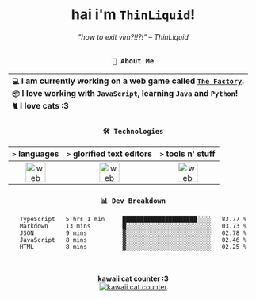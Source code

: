 <div align="center">
  
  # hai i'm `ThinLiquid`!
  ###### "how to exit vim?!!?!" – ThinLiquid
  
  ### `👤 About Me`

  | `💻`  I am currently working on a web game called [`The Factory`](https://github.com/ThinLiquid/factory-sim).<br/>`📦`  I love working with `JavaScript`, learning `Java` and `Python`!</br>`🐈`  I love cats :3 |
  |:---|

  
  ### `🛠️ Technologies`
  
  | `>` **languages**  | `>` **glorified text editors** | `>` **tools n' stuff** |
  |:------------------:|:------------------------------:|:----------------------:|
  | <img src="https://skillicons.dev/icons?i=ts,js,react,python,java" alt="web dev" height="40"/> | <img src="https://skillicons.dev/icons?i=vscode,eclipse,idea" alt="web dev" height="40"/> | <img src="https://skillicons.dev/icons?i=bash,git,photoshop" alt="web dev" height="40"/> |
  
  ### `📊 Dev Breakdown`
  
  <!--START_SECTION:waka-->

```text
TypeScript   5 hrs 1 min     █████████████████████░░░░   83.77 %
Markdown     13 mins         █░░░░░░░░░░░░░░░░░░░░░░░░   03.73 %
JSON         9 mins          ▓░░░░░░░░░░░░░░░░░░░░░░░░   02.78 %
JavaScript   8 mins          ▓░░░░░░░░░░░░░░░░░░░░░░░░   02.46 %
HTML         8 mins          ▓░░░░░░░░░░░░░░░░░░░░░░░░   02.25 %
```

<!--END_SECTION:waka-->
  
  <br/><br/>
  <b>kawaii cat counter :3</b><br/>
  [![kawaii cat counter](https://count.getloli.com/get/@ThinLiquid?theme=moebooru)](https://moe-counter.glitch.me)
</div>
